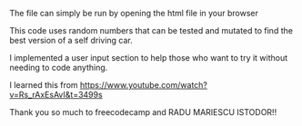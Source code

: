The file can simply be run by opening the html file in your browser

This code uses random numbers that can be tested and mutated to find the best version of a self driving car.

I implemented a user input section to help those who want to try it without needing to code anything.

I learned this from https://www.youtube.com/watch?v=Rs_rAxEsAvI&t=3499s

Thank you so much to freecodecamp and RADU MARIESCU ISTODOR!!